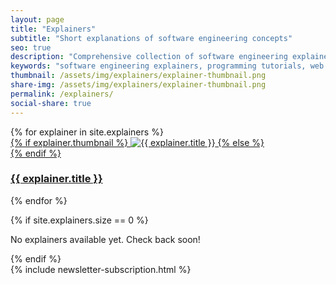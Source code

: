 ```yaml
---
layout: page
title: "Explainers"
subtitle: "Short explanations of software engineering concepts"
seo: true
description: "Comprehensive collection of software engineering explainers and tutorials. Learn programming concepts, web development, API testing, command-line tools, and developer best practices with practical examples."
keywords: "software engineering explainers, programming tutorials, web development guides, API testing, command line tools, developer tutorials, coding examples, technical documentation, programming concepts, software development"
thumbnail: /assets/img/explainers/explainer-thumbnail.png
share-img: /assets/img/explainers/explainer-thumbnail.png
permalink: /explainers/
social-share: true
---
```


<!-- SEO: Structured Data for Explainers Collection -->
<script type="application/ld+json">
{
  "@context": "https://schema.org",
  "@type": "CollectionPage",
  "headline": "Software Engineering Explainers",
  "description": "Comprehensive collection of software engineering explainers and tutorials covering programming concepts, web development, API testing, and developer tools.",
  "author": {
    "@type": "Person",
    "name": "Ajit Singh",
    "url": "https://github.com/ajitsing"
  },
  "publisher": {
    "@type": "Person",
    "name": "Ajit Singh",
    "url": "{{ site.url }}"
  },
  "mainEntityOfPage": {
    "@type": "WebPage",
    "@id": "{{ site.url }}{{ page.url }}"
  },
  "about": [
    {
      "@type": "Thing",
      "name": "Software Engineering"
    },
    {
      "@type": "Thing",
      "name": "Programming Tutorials"
    },
    {
      "@type": "Thing",
      "name": "Web Development"
    },
    {
      "@type": "Thing",
      "name": "Developer Tools"
    }
  ],
  "hasPart": [
    {% for explainer in site.explainers %}
    {
      "@type": "TechArticle",
      "headline": "{{ explainer.title | escape }}",
      "description": "{{ explainer.description | escape }}",
      "url": "{{ site.url }}{{ explainer.url }}",
      "datePublished": "{{ explainer.date | date_to_xmlschema }}",
      "author": {
        "@type": "Person",
        "name": "Ajit Singh"
      }
    }{% unless forloop.last %},{% endunless %}
    {% endfor %}
  ],
  "numberOfItems": {{ site.explainers.size }},
  "itemListElement": [
    {% for explainer in site.explainers %}
    {
      "@type": "ListItem",
      "position": {{ forloop.index }},
      "url": "{{ site.url }}{{ explainer.url }}",
      "name": "{{ explainer.title | escape }}"
    }{% unless forloop.last %},{% endunless %}
    {% endfor %}
  ],
  "breadcrumb": {
    "@type": "BreadcrumbList",
    "@id": "{{ site.url }}{{ page.url }}#breadcrumb",
    "itemListElement": [
      {
        "@type": "ListItem",
        "position": 1,
        "name": "Home",
        "item": {
          "@type": "WebSite",
          "@id": "{{ site.url }}",
          "name": "Home"
        }
      },
      {
        "@type": "ListItem",
        "position": 2,
        "name": "{{ page.title | escape }}",
        "item": {
          "@type": "CollectionPage",
          "@id": "{{ site.url }}{{ page.url }}",
          "name": "{{ page.title | escape }}"
        }
      }
    ]
  }
}
</script>

<link rel="stylesheet" href="{{ '/assets/css/explainers-grid.css' | relative_url }}">

<div class="explainers-grid">
  {% for explainer in site.explainers %}
    <div class="explainer-card">
      <a href="{{ explainer.url | relative_url }}" class="explainer-link">
        <div class="explainer-thumbnail">
          {% if explainer.thumbnail %}
            <img src="{{ explainer.thumbnail | relative_url }}" alt="{{ explainer.title }}" loading="lazy">
          {% else %}
            <div class="default-thumbnail">
              <i class="fas fa-lightbulb"></i>
            </div>
          {% endif %}
        </div>
        <div class="explainer-info">
          <h3 class="explainer-title">{{ explainer.title }}</h3>
        </div>
      </a>
    </div>
  {% endfor %}
</div>

{% if site.explainers.size == 0 %}
<div class="no-explainers">
  <p>No explainers available yet. Check back soon!</p>
</div>
{% endif %}

<!-- Newsletter Subscription Section -->
<div class="newsletter-section-home">
  {% include newsletter-subscription.html %}
</div>
